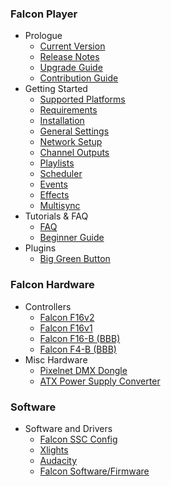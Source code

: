 ### Falcon Player

- Prologue
    - [Current Version](/docs/{{version}}/current-versions)
    - [Release Notes](/docs/{{version}}/releases)
    - [Upgrade Guide](/docs/{{version}}/upgrade)
    - [Contribution Guide](/docs/{{version}}/contributions)
- Getting Started
    - [Supported Platforms](/docs/{{version}}/supported-platforms)
    - [Requirements](/docs/{{version}}/requirements)
    - [Installation](/docs/{{version}}/installation)
    - [General Settings](/docs/{{version}}/general-settings)
    - [Network Setup](/docs/{{version}}/network)
    - [Channel Outputs](/docs/{{version}}/channel-outputs)
    - [Playlists](/docs/{{version}}/playlists)
    - [Scheduler](/docs/{{version}}/scheduler)
    - [Events](/docs/{{version}}/events)
    - [Effects](/docs/{{version}}/effects)
    - [Multisync](/docs/{{version}}/multisync)
- Tutorials & FAQ
    - [FAQ](/docs/{{version}}/faq)
    - [Beginner Guide](/docs/{{version}}/beginner-guide)
- Plugins
    - [Big Green Button](/docs/{{Version}}/big-green-button)

### Falcon Hardware

- Controllers
    - [Falcon F16v2](/docs/{{version}}/f16v2)
    - [Falcon F16v1](/docs/{{version}}/f16v1)
    - [Falcon F16-B (BBB)](/docs/{{version}}/f16b)
    - [Falcon F4-B (BBB)](/docs/{{version}}/f4b)
- Misc Hardware
    - [Pixelnet DMX Dongle](/docs/{{version}}/falcon-pixelnet-dongle)
    - [ATX Power Supply Converter](/docs/{{version}}/falcon-atx-converter)

### Software

- Software and Drivers
    - [Falcon SSC Config](/docs/{{version}}/falcon-ssc-config)
    - [Xlights](/docs/{{version}}/xlights)
    - [Audacity](/docs/{{version}}/audacity)
    - [Falcon Software/Firmware](/docs/{{version}}/software-firmware)
   